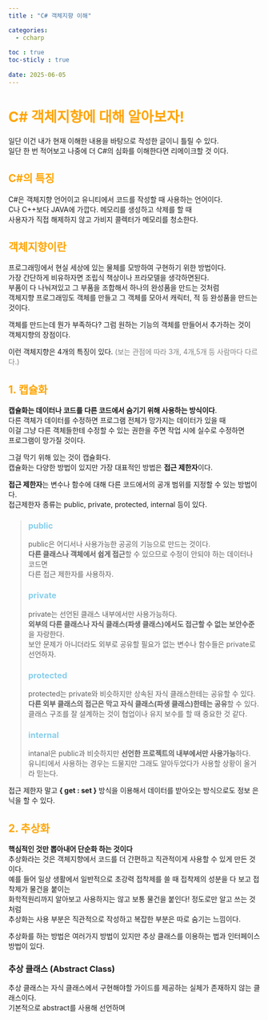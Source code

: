 ```yaml
---
title : "C# 객체지향 이해"

categories:
  - ccharp
  
toc : true
toc-sticly : true
  
date: 2025-06-05
---
```


# <span style="color:orange"> C# 객체지향에 대해 알아보자!</span>
일단 이건 내가 현재 이해한 내용을 바탕으로 작성한 글이니 틀릴 수 있다.   
일단 한 번 적어보고 나중에 더 C#의 심화를 이해한다면 리메이크할 것 이다.
      
## <span style="color:orange"> C#의 특징 </span>
C#은 객체지향 언어이고 유니티에서 코드를 작성할 때 사용하는 언어이다.    
C나 C++보다 JAVA에 가깝다. 메모리를 생성하고 삭제를 할 때   
사용자가 직접 해제하지 않고 가비지 콜렉터가 메모리를 청소한다.

## <span style="color:orange">객체지향이란 </span>
프로그래밍에서 현실 세상에 있는 물체를 모방하여 구현하기 위한 방법이다.    
가장 간단하게 비유하자면 조립식 책상이나 프라모델을 생각하면된다.   
부품이 다 나눠져있고 그 부품을 조합해서 하나의 완성품을 만드는 것처럼   
객체지향 프로그래밍도 객체를 만들고 그 객체를 모아서 캐릭터, 적 등 완성품을 만드는 것이다.

객체를 만드는데 뭔가 부족하다? 그럼 원하는 기능의 객체를 만들어서 추가하는 것이    
객체지향의 장점이다.    

이런 객체지향은 4개의 특징이 있다. <span style="color:gray"> (보는 관점에 따라 3개, 4개,5개 등 사람마다 다르다.) </span>



## <span style="color:orange"> 1. 캡슐화 </span>
**캡슐화는 데이터나 코드를 다른 코드에서 숨기기 위해 사용하는 방식이다**.   
다른 객체가 데이터를 수정하면 프로그램 전체가 망가지는 데이터가 있을 때    
이걸 그냥 다른 객체들한테 수정할 수 있는 권한을 주면 작업 시에 실수로 수정하면    
프로그램이 망가질 것이다. 

그걸 막기 위해 있는 것이 캡슐화다.    
캡슐화는 다양한 방법이 있지만 가장 대표적인 방법은 **접근 제한자**이다.

**접근 제한자**는 변수나 함수에 대해 다른 코드에서의 공개 범위를 지정할 수 있는 방법이다.     
접근제한자 종류는 public, private, protected, internal 등이 있다.
> ### <span style="color:skyblue">public </span>
> public은 어디서나 사용가능한 공공의 기능으로 만드는 것이다.   
> **다른 클래스나 객체에서 쉽게 접근**할 수 있으므로 수정이 안되야 하는 데이터나 코드면    
> 다른 접근 제한자를 사용하자.
> 
> ### <span style="color:skyblue">private </span>
> private는 선언된 클래스 내부에서만 사용가능하다.   
> **외부의 다른 클래스나 자식 클래스(파생 클래스)에서도 접근할 수 없는 보안수준**을 자랑한다.    
> 보안 문제가 아니더라도 외부로 공유할 필요가 없는 변수나 함수들은 private로 선언하자.
> 
> ### <span style="color:skyblue">protected </span>
> protected는 private와 비슷하지만 상속된 자식 클래스한테는 공유할 수 있다.   
> **다른 외부 클래스의 접근은 막고 자식 클래스(파생 클래스)한테는 공유**할 수 있다.  
> 클래스 구조를 잘 설계하는 것이 협업이나 유지 보수를 할 때 중요한 것 같다.
> 
> ### <span style="color:skyblue">internal </span>
> intanal은 public과 비슷하지만 **선언한 프로젝트의 내부에서만 사용가능**하다.  
> 유니티에서 사용하는 경우는 드물지만 그래도 알아두었다가 사용할 상황이 올거라 믿는다.
> 


접근 제한자 말고 **{ get : set }** 방식을 이용해서 데이터를 받아오는 방식으로도 정보 은닉을 할 수 있다.


## <span style="color:orange"> 2. 추상화 </span>
**핵심적인 것만 뽑아내어 단순화 하는 것이다**   
추상화라는 것은 객체지향에서 코드를 더 간편하고 직관적이게 사용할 수 있게 만든 것이다.   
예를 들어 일상 생활에서 일반적으로 초강력 접착제를 쓸 때 접착제의 성분을 다 보고 접착제가 물건을 붙이는      
화학적원리까지 알아보고 사용하지는 않고 보통 물건을 붙인다! 정도로만 알고 쓰는 것처럼     
추상화는 사용 부분은 직관적으로 작성하고 복잡한 부분은 따로 숨기는 느낌이다.

추상화를 하는 방법은 여러가지 방법이 있지만 추상 클래스를 이용하는 법과 인터페이스 방법이 있다.    

### 추상 클래스 (Abstract Class)
추상 클래스는 자식 클래스에서 구현해야할 가이드를 제공하는 실체가 존재하지 않는 클래스이다.    
기본적으로 abstract를 사용해 선언하며

